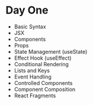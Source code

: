 # Day One

- Basic Syntax
- JSX
- Components
- Props
- State Management (useState)
- Effect Hook (useEffect)
- Conditional Rendering
- Lists and Keys
- Event Handling
- Controlled Components
- Component Composition
- React Fragments